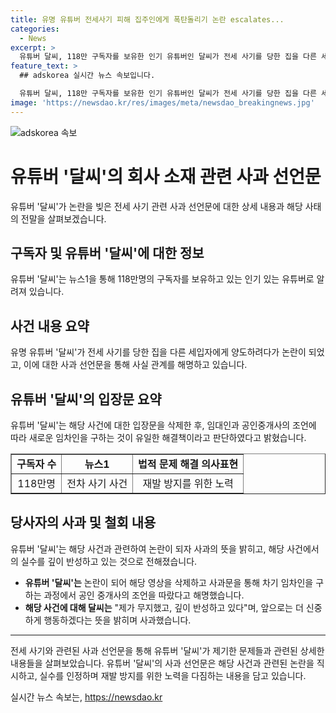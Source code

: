 ```yaml
---
title: 유명 유튜버 전세사기 피해 집주인에게 폭탄돌리기 논란 escalates...
categories:
  - News
excerpt: >
  유튜버 달씨, 118만 구독자를 보유한 인기 유튜버인 달씨가 전세 사기를 당한 집을 다른 세입자에게 넘기려 한 의혹에 대해 사과했습니다. 네티즌들은 이를 폭탄 돌리기로 지적하며 반발했습니다. 달씨는 해당 영상을 삭제하고 입장문을 통해 해명하며 법적 문제가 없다고 주장했지만, 이에 대한 의견은 분분합니다. 또한, 달씨는 변호사인 사촌오빠의 조언을 받아 새 세입자를 구하는 방법을 선택했다고 전했습니다. 이에 대한 달씨의 사과와 반성은 논란이 되고 있습니다.
feature_text: >
  ## adskorea 실시간 뉴스 속보입니다.

  유튜버 달씨, 118만 구독자를 보유한 인기 유튜버인 달씨가 전세 사기를 당한 집을 다른 세입자에게 넘기려 한 의혹에 대해 사과했습니다. 네티즌들은 이를 폭탄 돌리기로 지적하며 반발했습니다. 달씨는 해당 영상을 삭제하고 입장문을 통해 해명하며 법적 문제가 없다고 주장했지만, 이에 대한 의견은 분분합니다. 또한, 달씨는 변호사인 사촌오빠의 조언을 받아 새 세입자를 구하는 방법을 선택했다고 전했습니다. 이에 대한 달씨의 사과와 반성은 논란이 되고 있습니다.
image: 'https://newsdao.kr/res/images/meta/newsdao_breakingnews.jpg'
---
```


<p><img src="https://newsdao.kr/res/images/meta/newsdao_breakingnews.jpg" alt="adskorea 속보" /></p>

<h1>유튜버 '달씨'의 회사 소재 관련 사과 선언문</h1>

<p data-ke-size="size16">유튜버 '달씨'가 논란을 빚은 전세 사기 관련 사과 선언문에 대한 상세 내용과 해당 사태의 전말을 살펴보겠습니다.</p>

<h2 data-ke-size="size26">구독자 및 유튜버 '달씨'에 대한 정보</h2>

<p data-ke-size="size16">유튜버 '달씨'는 뉴스1을 통해 118만명의 구독자를 보유하고 있는 인기 있는 유튜버로 알려져 있습니다.</p>

<h2 data-ke-size="size26">사건 내용 요약</h2>

<p data-ke-size="size16">유명 유튜버 '달씨'가 전세 사기를 당한 집을 다른 세입자에게 양도하려다가 논란이 되었고, 이에 대한 사과 선언문을 통해 사실 관계를 해명하고 있습니다.</p>

<h2 data-ke-size="size26">유튜버 '달씨'의 입장문 요약</h2>

<p data-ke-size="size16">유튜버 '달씨'는 해당 사건에 대한 입장문을 삭제한 후, 임대인과 공인중개사의 조언에 따라 새로운 임차인을 구하는 것이 유일한 해결책이라고 판단하였다고 밝혔습니다.</p>

<table style="width: 100%;" border="1">
<tbody>
<tr>
<td style="text-align: center; height: 17px;"><b>구독자 수</b></td>
<td style="text-align: center; height: 17px;"><b>뉴스1</b></td>
<td style="text-align: center; height: 17px;"><b>법적 문제 해결 의사표현</b></td>
</tr>
<tr>
<td style="text-align: center;">118만명</td>
<td style="text-align: center;">전차 사기 사건</td>
<td style="text-align: center;">재발 방지를 위한 노력</td>
</tr>
</tbody>
</table>

<h2 data-ke-size="size26">당사자의 사과 및 철회 내용</h2>

<p data-ke-size="size16">유튜버 '달씨'는 해당 사건과 관련하여 논란이 되자 사과의 뜻을 밝히고, 해당 사건에서의 실수를 깊이 반성하고 있는 것으로 전해졌습니다.</p>

<ul>
<li><b>유튜버 '달씨'는</b> 논란이 되어 해당 영상을 삭제하고 사과문을 통해 차기 임차인을 구하는 과정에서 공인 중개사의 조언을 따랐다고 해명했습니다.</li>
<li><b>해당 사건에 대해 달씨는</b> "제가 무지했고, 깊이 반성하고 있다"며, 앞으로는 더 신중하게 행동하겠다는 뜻을 밝히며 사과했습니다.</li>
</ul>

<hr>

<p data-ke-size="size16">전세 사기와 관련된 사과 선언문을 통해 유튜버 '달씨'가 제기한 문제들과 관련된 상세한 내용들을 살펴보았습니다. 유튜버 '달씨'의 사과 선언문은 해당 사건과 관련된 논란을 직시하고, 실수를 인정하며 재발 방지를 위한 노력을 다짐하는 내용을 담고 있습니다.</p>
실시간 뉴스 속보는, <a href="https://newsdao.kr" rel="dofollow">https://newsdao.kr</a>


